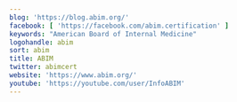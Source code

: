 ```yaml
---
blog: 'https://blog.abim.org/'
facebook: [ 'https://facebook.com/abim.certification' ]
keywords: "American Board of Internal Medicine"
logohandle: abim
sort: abim
title: ABIM
twitter: abimcert
website: 'https://www.abim.org/'
youtube: 'https://youtube.com/user/InfoABIM'
---
```

